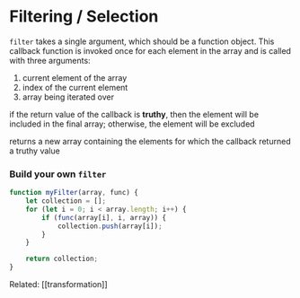 # Filtering / Selection

`filter` takes a single argument, which should be a function object. This callback function is invoked once for each element in the array and is called with three arguments:
1. current element of the array
2. index of the current element
3. array being iterated over

if the return value of the callback is **truthy**, then the element will be included in the final array; otherwise, the element will be excluded

returns a new array containing the elements for which the callback returned a truthy value

### Build your own `filter`
```javascript
function myFilter(array, func) {
	let collection = [];
	for (let i = 0; i < array.length; i++) {
		if (func(array[i], i, array)) {
			collection.push(array[i]);
		}
	}

	return collection;
}
```

Related: [[transformation]]